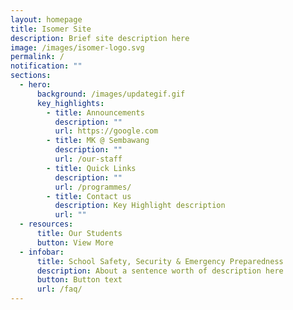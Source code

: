 ```yaml
---
layout: homepage
title: Isomer Site
description: Brief site description here
image: /images/isomer-logo.svg
permalink: /
notification: ""
sections:
  - hero:
      background: /images/updategif.gif
      key_highlights:
        - title: Announcements
          description: ""
          url: https://google.com
        - title: MK @ Sembawang
          description: ""
          url: /our-staff
        - title: Quick Links
          description: ""
          url: /programmes/
        - title: Contact us
          description: Key Highlight description
          url: ""
  - resources:
      title: Our Students
      button: View More
  - infobar:
      title: School Safety, Security & Emergency Preparedness
      description: About a sentence worth of description here
      button: Button text
      url: /faq/
---
```


